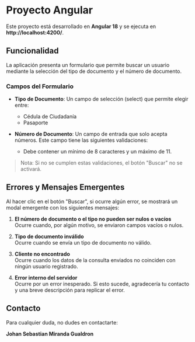 # Proyecto Angular

Este proyecto está desarrollado en **Angular 18** y se ejecuta en **http://localhost:4200/**.

## Funcionalidad

La aplicación presenta un formulario que permite buscar un usuario mediante la selección del tipo de documento y el número de documento.

### Campos del Formulario

- **Tipo de Documento**: Un campo de selección (select) que permite elegir entre:
  - Cédula de Ciudadanía
  - Pasaporte

- **Número de Documento**: Un campo de entrada que solo acepta números. Este campo tiene las siguientes validaciones:
  - Debe contener un mínimo de 8 caracteres y un máximo de 11.

> Nota: Si no se cumplen estas validaciones, el botón "Buscar" no se activará.

## Errores y Mensajes Emergentes

Al hacer clic en el botón "Buscar", si ocurre algún error, se mostrará un modal emergente con los siguientes mensajes:

1. **El número de documento o el tipo no pueden ser nulos o vacíos**  
   Ocurre cuando, por algún motivo, se enviaron campos vacíos o nulos.

2. **Tipo de documento inválido**  
   Ocurre cuando se envía un tipo de documento no válido.

3. **Cliente no encontrado**  
   Ocurre cuando los datos de la consulta enviados no coinciden con ningún usuario registrado.

4. **Error interno del servidor**  
   Ocurre por un error inesperado. Si esto sucede, agradecería tu contacto y una breve descripción para replicar el error.

## Contacto

Para cualquier duda, no dudes en contactarte:

**Johan Sebastian Miranda Gualdron**
